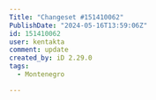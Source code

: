```yaml
---
Title: "Changeset #151410062"
PublishDate: "2024-05-16T13:59:06Z"
id: 151410062
user: kentakta
comment: update
created_by: iD 2.29.0
tags:
  - Montenegro

---
```

